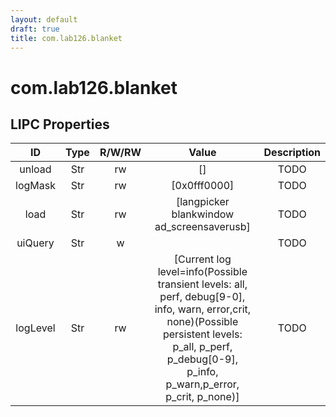 ```yaml
---
layout: default
draft: true
title: com.lab126.blanket
---
```


# com.lab126.blanket

## LIPC Properties

| ID       | Type | R/W/RW | Value                                                                                                                                                                                                     | Description |
|:--------:|:----:|:------:|:---------------------------------------------------------------------------------------------------------------------------------------------------------------------------------------------------------:|:-----------:|
| unload   | Str  | rw     | []                                                                                                                                                                                                        | TODO        |
| logMask  | Str  | rw     | [0x0fff0000]                                                                                                                                                                                              | TODO        |
| load     | Str  | rw     | [langpicker blankwindow ad_screensaverusb]                                                                                                                                                                | TODO        |
| uiQuery  | Str  | w      |                                                                                                                                                                                                           | TODO        |
| logLevel | Str  | rw     | [Current log level=info(Possible transient levels: all, perf, debug[9-0], info, warn, error,crit, none)(Possible persistent levels: p_all, p_perf, p_debug[0-9], p_info, p_warn,p_error, p_crit, p_none)] | TODO        |